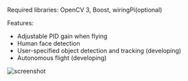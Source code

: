 Required libraries:  OpenCV 3, Boost, wiringPi(optional)

Features:
* Adjustable PID gain when flying
* Human face detection 
* User-specified object detection and tracking (developing)
* Autonomous flight (developing) 

![screenshot](https://user-images.githubusercontent.com/29127069/27006020-2153a060-4e5d-11e7-9d79-99952a5d1372.png)
